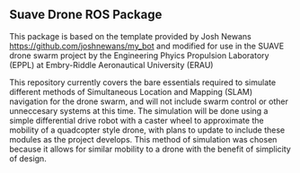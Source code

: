 ## Suave Drone ROS Package

This package is based on the template provided by Josh Newans https://github.com/joshnewans/my_bot and modified for use in the SUAVE drone swarm project by the Engineering Phyics Propulsion Laboratory (EPPL) at Embry-Riddle Aeronautical University (ERAU)

This repository currently covers the bare essentials required to simulate different methods of Simultaneous Location and Mapping (SLAM) navigation for the drone swarm, and will not include swarm control or other unneccesary systems at this time. The simulation will be done using a simple differential drive robot with a caster wheel to approximate the mobility of a quadcopter style drone, with plans to update to include these modules as the project develops. This method of simulation was chosen because it allows for similar mobility to a drone with the benefit of simplicity of design.